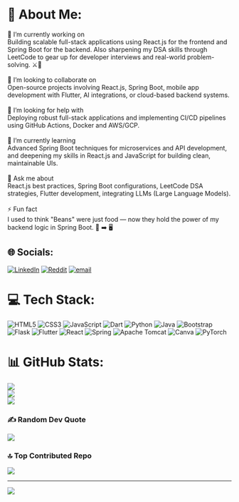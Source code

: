 # 💫 About Me:
🚀 I’m currently working on  <br>Building scalable full-stack applications using React.js for the frontend and Spring Boot for the backend. Also sharpening my DSA skills through LeetCode to gear up for developer interviews and real-world problem-solving. ⚔️🚀  <br><br>🤝 I’m looking to collaborate on  <br>Open-source projects involving React.js, Spring Boot, mobile app development with Flutter, AI integrations, or cloud-based backend systems.<br><br>🤔 I’m looking for help with  <br>Deploying robust full-stack applications and implementing CI/CD pipelines using GitHub Actions, Docker and AWS/GCP.<br><br>🌱 I’m currently learning  <br>Advanced Spring Boot techniques for microservices and API development, and deepening my skills in React.js and JavaScript for building clean, maintainable UIs.<br><br>💬 Ask me about  <br>React.js best practices, Spring Boot configurations, LeetCode DSA strategies, Flutter development, integrating LLMs (Large Language Models).<br><br>⚡ Fun fact  <br>I used to think "Beans" were just food — now they hold the power of my backend logic in Spring Boot. 🫘 ➡️ 🖥️<br>


## 🌐 Socials:
[![LinkedIn](https://img.shields.io/badge/LinkedIn-%230077B5.svg?logo=linkedin&logoColor=white)](https://linkedin.com/in/harinarayanan1) [![Reddit](https://img.shields.io/badge/Reddit-%23FF4500.svg?logo=Reddit&logoColor=white)](https://reddit.com/user/Quiet_Source_832) [![email](https://img.shields.io/badge/Email-D14836?logo=gmail&logoColor=white)](mailto:harinarayanan2711@gamil.com) 

# 💻 Tech Stack:
![HTML5](https://img.shields.io/badge/html5-%23E34F26.svg?style=flat&logo=html5&logoColor=white) ![CSS3](https://img.shields.io/badge/css3-%231572B6.svg?style=flat&logo=css3&logoColor=white) ![JavaScript](https://img.shields.io/badge/javascript-%23323330.svg?style=flat&logo=javascript&logoColor=%23F7DF1E) ![Dart](https://img.shields.io/badge/dart-%230175C2.svg?style=flat&logo=dart&logoColor=white) ![Python](https://img.shields.io/badge/python-3670A0?style=flat&logo=python&logoColor=ffdd54) ![Java](https://img.shields.io/badge/java-%23ED8B00.svg?style=flat&logo=openjdk&logoColor=white) ![Bootstrap](https://img.shields.io/badge/bootstrap-%238511FA.svg?style=flat&logo=bootstrap&logoColor=white) ![Flask](https://img.shields.io/badge/flask-%23000.svg?style=flat&logo=flask&logoColor=white) ![Flutter](https://img.shields.io/badge/Flutter-%2302569B.svg?style=flat&logo=Flutter&logoColor=white) ![React](https://img.shields.io/badge/react-%2320232a.svg?style=flat&logo=react&logoColor=%2361DAFB) ![Spring](https://img.shields.io/badge/spring-%236DB33F.svg?style=flat&logo=spring&logoColor=white) ![Apache Tomcat](https://img.shields.io/badge/apache%20tomcat-%23F8DC75.svg?style=flat&logo=apache-tomcat&logoColor=black) ![Canva](https://img.shields.io/badge/Canva-%2300C4CC.svg?style=flat&logo=Canva&logoColor=white) ![PyTorch](https://img.shields.io/badge/PyTorch-%23EE4C2C.svg?style=flat&logo=PyTorch&logoColor=white)
# 📊 GitHub Stats:
![](https://github-readme-stats.vercel.app/api?username=Hariii27&theme=vue-dark&hide_border=false&include_all_commits=true&count_private=true)<br/>
![](https://nirzak-streak-stats.vercel.app/?user=Hariii27&theme=vue-dark&hide_border=false)<br/>
![](https://github-readme-stats.vercel.app/api/top-langs/?username=Hariii27&theme=vue-dark&hide_border=false&include_all_commits=true&count_private=true&layout=compact)

### ✍️ Random Dev Quote
![](https://quotes-github-readme.vercel.app/api?type=horizontal&theme=merko)

### 🔝 Top Contributed Repo
![](https://github-contributor-stats.vercel.app/api?username=Hariii27&limit=5&theme=react&combine_all_yearly_contributions=true)

---
[![](https://visitcount.itsvg.in/api?id=Hariii27&icon=0&color=0)](https://visitcount.itsvg.in)

<!-- Proudly created with GPRM ( https://gprm.itsvg.in ) -->
